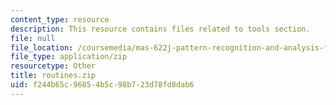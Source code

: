 ```yaml
---
content_type: resource
description: This resource contains files related to tools section.
file: null
file_location: /coursemedia/mas-622j-pattern-recognition-and-analysis-fall-2006/f244b65c96854b5c98b723d78fd8dab6_routines.zip
file_type: application/zip
resourcetype: Other
title: routines.zip
uid: f244b65c-9685-4b5c-98b7-23d78fd8dab6
---
```

